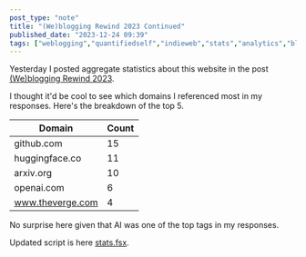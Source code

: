 ```yaml
---
post_type: "note" 
title: "(We)blogging Rewind 2023 Continued"
published_date: "2023-12-24 09:39"
tags: ["weblogging","quantifiedself","indieweb","stats","analytics","blog","blogging","internet","opensource","community","selfhost","fsharp","spotify","antennapod","microblog", "analytics","pkm","personalknowledgemanagement"]
---
```


Yesterday I posted aggregate statistics about this website in the post [(We)blogging Rewind 2023](/notes/weblogging-rewind-2023/).

I thought it'd be cool to see which domains I referenced most in my responses. Here's the breakdown of the top 5.

| Domain | Count |
| --- | --- |
| github.com | 15 |
| huggingface.co | 11 |
| arxiv.org | 10 |
| openai.com | 6 |
| www.theverge.com | 4 |

No surprise here given that AI was one of the top tags in my responses. 

Updated script is here [stats.fsx](/resources/snippets/lqdev-me-website-post-metrics).